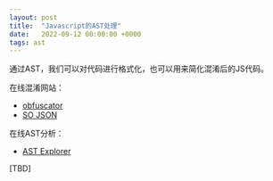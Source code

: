 ```yaml
---
layout: post
title:  "Javascript的AST处理"
date:   2022-09-12 00:00:00 +0000
tags: ast
---
```


通过AST，我们可以对代码进行格式化，也可以用来简化混淆后的JS代码。

在线混淆网站：

* [obfuscator](https://obfuscator.io/)
* [SO JSON](https://www.sojson.com/)

在线AST分析：

* [AST Explorer](https://astexplorer.net/)

[TBD]


